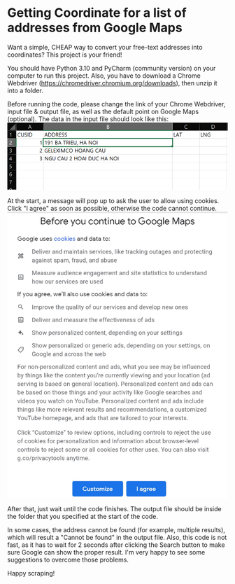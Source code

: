 # Getting Coordinate for a list of addresses from Google Maps

Want a simple, CHEAP way to convert your free-text addresses into coordinates? This project is your friend!

You should have Python 3.10 and PyCharm (community version) on your computer to run this project. Also, you have to download a Chrome Webdriver (https://chromedriver.chromium.org/downloads), then unzip it into a folder. 

Before running the code, please change the link of your Chrome Webdriver, input file & output file, as well as the default point on Google Maps (optional). The data in the input file should look like this:
![Picture 1](https://github.com/tunglinhpham/GettingCoordinate/blob/main/Screenshot/Sample%20Data.png)

At the start, a message will pop up to ask the user to allow using cookies. Click "I agree" as soon as possible, otherwise the code cannot continue.
![Picture 2](https://github.com/tunglinhpham/GettingCoordinate/blob/main/Screenshot/Accept%20Cookies.jpg)

After that, just wait until the code finishes. The output file should be inside the folder that you specified at the start of the code.

In some cases, the address cannot be found (for example, multiple results), which will result a "Cannot be found" in the output file. Also, this code is not fast, as it has to wait for 2 seconds after clicking the Search button to make sure Google can show the proper result. I'm very happy to see some suggestions to overcome those problems.

Happy scraping!
